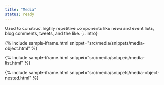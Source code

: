 ```yaml
---
title: "Media"
status: ready
---
```

Used to construct highly repetitive components like news and event lists, blog comments, tweets, and the like.
{: .intro}

{% include sample-iframe.html snippet="src/media/snippets/media-object.html" %}


{% include sample-iframe.html snippet="src/media/snippets/media-list.html" %}

{% include sample-iframe.html snippet="src/media/snippets/media-object-nested.html" %}